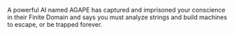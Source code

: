 A powerful AI named AGAPE has captured and imprisoned your conscience in their Finite Domain and says you must analyze strings and build machines to escape, or be trapped forever.
